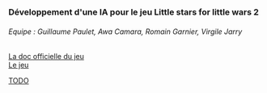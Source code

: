 <h3>Développement d'une IA pour le jeu Little stars for little wars 2</h3>

<h6>Equipe : Guillaume Paulet, Awa Camara, Romain Garnier, Virgile Jarry</h6>

<a href="http://madoc.univ-nantes.fr/course/view.php?id=29903">La doc officielle du jeu</a><br/>
<a href="http://madoc.univ-nantes.fr/mod/url/view.php?id=217663">Le jeu</a>

<a href="TODO">TODO</a>
